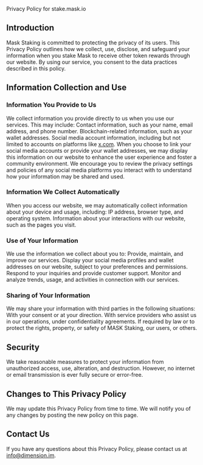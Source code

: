 Privacy Policy for stake.mask.io

## Introduction

Mask Staking is committed to protecting the privacy of its users. This Privacy Policy outlines how we collect, use, disclose, and safeguard your information when you stake Mask to receive other token rewards through our website. By using our service, you consent to the data practices described in this policy.

## Information Collection and Use

### Information You Provide to Us

We collect information you provide directly to us when you use our services. This may include:
Contact information, such as your name, email address, and phone number.
Blockchain-related information, such as your wallet addresses.
Social media account information, including but not limited to accounts on platforms like [x.com](http://x.com/).
When you choose to link your social media accounts or provide your wallet addresses, we may display this information on our website to enhance the user experience and foster a community environment. We encourage you to review the privacy settings and policies of any social media platforms you interact with to understand how your information may be shared and used.

### Information We Collect Automatically

When you access our website, we may automatically collect information about your device and usage, including:
IP address, browser type, and operating system.
Information about your interactions with our website, such as the pages you visit.

### Use of Your Information

We use the information we collect about you to:
Provide, maintain, and improve our services.
Display your social media profiles and wallet addresses on our website, subject to your preferences and permissions.
Respond to your inquiries and provide customer support.
Monitor and analyze trends, usage, and activities in connection with our services.

### Sharing of Your Information

We may share your information with third parties in the following situations:
With your consent or at your direction.
With service providers who assist us in our operations, under confidentiality agreements.
If required by law or to protect the rights, property, or safety of MASK Staking, our users, or others.

## Security

We take reasonable measures to protect your information from unauthorized access, use, alteration, and destruction. However, no internet or email transmission is ever fully secure or error-free.

## Changes to This Privacy Policy

We may update this Privacy Policy from time to time. We will notify you of any changes by posting the new policy on this page.

## Contact Us

If you have any questions about this Privacy Policy, please contact us at [info@dimension.im](mailto:info@dimension.im).